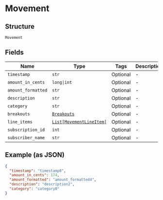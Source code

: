
# Movement

## Structure

`Movement`

## Fields

| Name | Type | Tags | Description |
|  --- | --- | --- | --- |
| `timestamp` | `str` | Optional | - |
| `amount_in_cents` | `long\|int` | Optional | - |
| `amount_formatted` | `str` | Optional | - |
| `description` | `str` | Optional | - |
| `category` | `str` | Optional | - |
| `breakouts` | [`Breakouts`](../../doc/models/breakouts.md) | Optional | - |
| `line_items` | [`List[MovementLineItem]`](../../doc/models/movement-line-item.md) | Optional | - |
| `subscription_id` | `int` | Optional | - |
| `subscriber_name` | `str` | Optional | - |

## Example (as JSON)

```json
{
  "timestamp": "timestamp0",
  "amount_in_cents": 174,
  "amount_formatted": "amount_formatted4",
  "description": "description2",
  "category": "category0"
}
```

